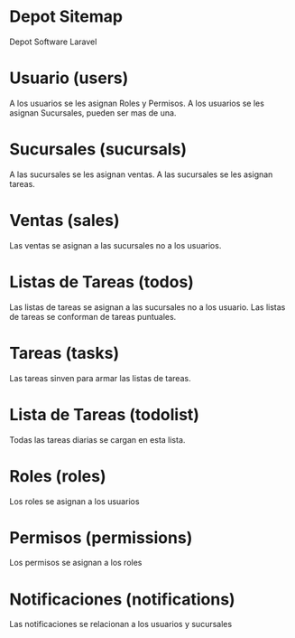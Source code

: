 # Depot Sitemap
Depot Software Laravel

# Usuario (users)
A los usuarios se les asignan Roles y Permisos.
A los usuarios se les asignan Sucursales, pueden ser mas de una.

# Sucursales (sucursals)
A las sucursales se les asignan ventas.
A las sucursales se les asignan tareas.

# Ventas (sales)
Las ventas se asignan a las sucursales no a los usuarios.

# Listas de Tareas (todos)
Las listas de tareas se asignan a las sucursales no a los usuario.
Las listas de tareas se conforman de tareas puntuales. 

# Tareas (tasks)
Las tareas sinven para armar las listas de tareas.

# Lista de Tareas (todolist)
Todas las tareas diarias se cargan en esta lista.

# Roles (roles)
Los roles se asignan a los usuarios

# Permisos (permissions)
Los permisos se asignan a los roles

# Notificaciones (notifications)
Las notificaciones se relacionan a los usuarios y sucursales